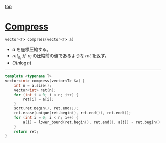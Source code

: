 [top](../README.md)

# [Compress](./compress.cpp)

`vector<T> compress(vector<T> a)`

- $a$ を座標圧縮する。
- $ret_{a_i}$ が $a_i$ の圧縮前の値であるような $ret$ を返す。
- $O(n\log{n})$

---

```cpp
template <typename T>
vector<int> compress(vector<T> &a) {
    int n = a.size();
    vector<int> ret(n);
    for (int i = 0; i < n; i++) {
        ret[i] = a[i];
    }
    sort(ret.begin(), ret.end());
    ret.erase(unique(ret.begin(), ret.end()), ret.end());
    for (int i = 0; i < n; i++) {
        a[i] = lower_bound(ret.begin(), ret.end(), a[i]) - ret.begin();
    }
    return ret;
}
```